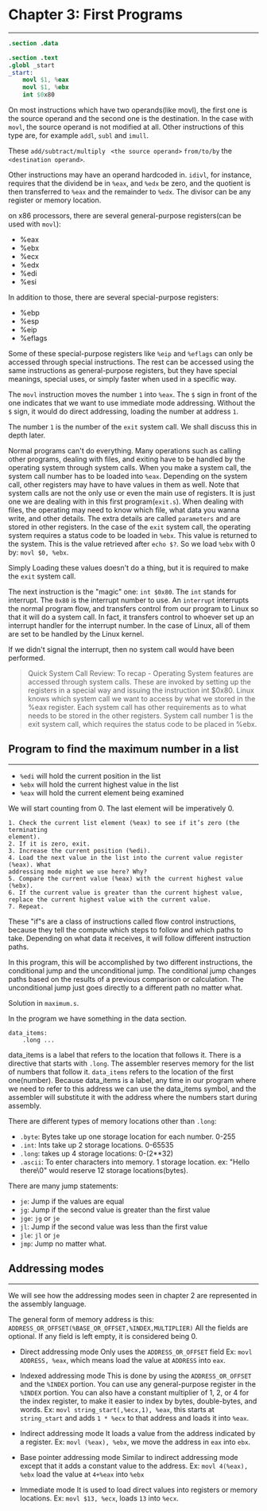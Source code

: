 # Chapter 3: First Programs
---
```exit.s
.section .data

.section .text
.globl _start
_start:
	movl $1, %eax
	movl $1, %ebx
	int $0x80
```

On most instructions which have two operands(like movl), the first one is the
source operand and the second one is the destination.
In the case with `movl`, the source operand is not modified at all.
Other instructions of this type are, for example `addl`, `subl` and `imull`.

These `add/subtract/multiply ` `<the source operand>` `from/to/by`
the `<destination operand>`.

Other instructions may have an operand hardcoded in.
`idivl`, for instance, requires that the dividend be in `%eax`, and
`%edx` be zero, and the quotient is then transferred to `%eax` and the
remainder to `%edx`. The divisor can be any register or memory location.

on x86 processors, there are several general-purpose registers(can be used with
`movl`):
- %eax
- %ebx
- %ecx
- %edx
- %edi
- %esi

In addition to those, there are several special-purpose registers:
- %ebp
- %esp
- %eip
- %eflags


Some of these special-purpose registers like `%eip` and `%eflags` can only
be accessed through special instructions. The rest can be accessed using the
same instructions as general-purpose registers, but they have
special meanings, special uses, or simply faster when used in a specific way.


The `movl` instruction moves the number `1` into `%eax`. The `$` sign in front
of the one indicates that we want to use immediate mode addressing.
Without the `$` sign, it would do direct addressing, loading the number
at address `1`.

The number `1` is the number of the `exit` system call. We shall discuss
this in depth later.

Normal programs can't do everything. Many operations such as calling other
programs, dealing with files, and exiting have to be handled by the operating
system through system calls.
When you make a system call, the system call number has to be loaded
into `%eax`. Depending on the system call, other registers may have to have
values in them as well.
Note that system calls are not the only use or even the main use of registers.
It is just one we are dealing with in this first program(`exit.s`).
When dealing with files, the operating may need to know which file, what
data you wanna write, and other details. The extra details are called
`parameters` and are stored in other registers.
In the case of the `exit` system call, the operating system requires a
status code to be loaded in `%ebx`. This value is returned to the system.
This is the value retrieved after `echo $?`.
So we load `%ebx` with 0 by: `movl $0, %ebx`.

Simply Loading these values doesn't do a thing, but it is required to make
the `exit` system call.

The next instruction is the "magic" one: `int $0x80`.
The `int` stands for interrupt. The `0x80` is the interrupt number to use.
An `interrupt` interrupts the normal program flow, and transfers control
from our program to Linux so that it will do a system call.
In fact, it transfers control to whoever set up an interrupt handler for the
interrupt number. In the case of Linux, all of them are set to be handled by
the Linux kernel.

If we didn't signal the interrupt, then no system call would have been performed.

>Quick System Call Review: To recap - Operating System features are
accessed through system calls. These are invoked by setting up the
registers in a special way and issuing the instruction int $0x80. Linux
knows which system call we want to access by what we stored in the
%eax register. Each system call has other requirements as to what needs to
be stored in the other registers. System call number 1 is the exit system
call, which requires the status code to be placed in %ebx.

## Program to find the maximum number in a list
---
- `%edi` will hold the current position in the list
- `%ebx` will hold the current highest value in the list
- `%eax` will hold the current element being examined

We will start counting from 0. The last element will be imperatively 0.

```Algorithm
1. Check the current list element (%eax) to see if it’s zero (the terminating
element).
2. If it is zero, exit.
3. Increase the current position (%edi).
4. Load the next value in the list into the current value register (%eax). What
addressing mode might we use here? Why?
5. Compare the current value (%eax) with the current highest value (%ebx).
6. If the current value is greater than the current highest value, replace the current highest value with the current value.
7. Repeat.
```

These "if"s are a class of instructions called flow control instructions, because they
tell the compute which steps to follow and which paths to take.
Depending on what data it receives, it will follow different instruction paths.

In this program, this will be accomplished by two different instructions, the
conditional jump and the unconditional jump.
The conditional jump changes paths based on the results of a previous
comparison or calculation.
The unconditional jump just goes directly to a different path no matter what.

Solution in `maximum.s`.

In the program we have something in the data section.
```
data_items:
    .long ...
```
data_items is a label that refers to the location that follows it.
There is a directive that starts with `.long`. The assembler reserves
memory for the list of numbers that follow it. `data_items` refers to the
location of the first one(number). Because data_items is a label,
any time in our program where we need to refer to this address
we can use the data_items symbol, and the assembler will substitute it 
with the address where the numbers start during assembly.

There are different types of memory locations other than `.long`:
- `.byte`: Bytes take up one storage location for each number. 0-255
- `.int`: Ints take up 2 storage locations. 0-65535
- `.long`: takes up 4 storage locations: 0-(2**32)
- `.ascii`: To enter characters into memory. 1 storage location.
ex: "Hello there\0" would reserve 12 storage locations(bytes).

There are many jump statements:
- `je`: Jump if the values are equal
- `jg`: Jump if the second value is greater than the first value
- `jge`: `jg` or `je`
- `jl`: Jump if the second value was less than the first value
- `jle`: `jl` or `je`
- `jmp`: Jump no matter what.

## Addressing modes
---
We will see how the addressing modes seen in chapter 2 are represented
in the assembly language.

The general form of memory address is this:
`ADDRESS_OR_OFFSET(%BASE_OR_OFFSET,%INDEX,MULTIPLIER)`
All the fields are optional. If any field is left empty, it is considered being 0.

- Direct addressing mode
Only uses the `ADDRESS_OR_OFFSET` field
Ex: `movl ADDRESS, %eax`, which means load the value at `ADDRESS`
into `eax`.

- Indexed addressing mode
This is done by using the `ADDRESS_OR_OFFSET` and the `%INDEX` portion.
You can use any general-purpose register in the `%INDEX` portion.
You can also have a constant multiplier of 1, 2, or 4 for the index register,
to make it easier to index by bytes, double-bytes, and words.
Ex: `movl string_start(,%ecx,1), %eax`, this starts at `string_start` and
adds `1 * %ecx` to that address and loads it into `%eax`.

- Indirect addressing mode
It loads a value from the address indicated by a register.
Ex: `movl (%eax), %ebx`, we move the address in `eax` into `ebx`.

- Base pointer addressing mode
Similar to indirect addressing mode except that it adds a constant value
to the address.
Ex: `movl 4(%eax), %ebx` load the value at `4+%eax` into `%ebx`

- Immediate mode
It is used to load direct values into registers or memory locations.
Ex: `movl $13, %ecx`, loads `13` into `%ecx`.
































